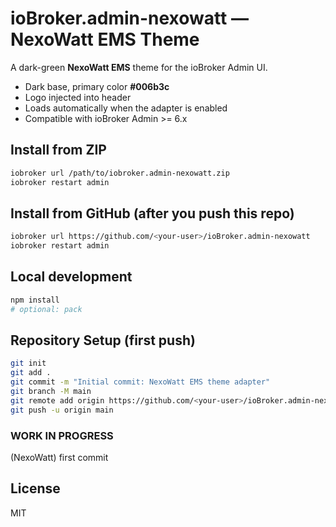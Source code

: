 # ioBroker.admin-nexowatt — NexoWatt EMS Theme

A dark-green **NexoWatt EMS** theme for the ioBroker Admin UI.
- Dark base, primary color **#006b3c**
- Logo injected into header
- Loads automatically when the adapter is enabled
- Compatible with ioBroker Admin >= 6.x

## Install from ZIP
```bash
iobroker url /path/to/iobroker.admin-nexowatt.zip
iobroker restart admin
```

## Install from GitHub (after you push this repo)
```bash
iobroker url https://github.com/<your-user>/ioBroker.admin-nexowatt
iobroker restart admin
```

## Local development
```bash
npm install
# optional: pack
```

## Repository Setup (first push)
```bash
git init
git add .
git commit -m "Initial commit: NexoWatt EMS theme adapter"
git branch -M main
git remote add origin https://github.com/<your-user>/ioBroker.admin-nexowatt.git
git push -u origin main
```
<!--
	### **WORK IN PROGRESS**
-->
### **WORK IN PROGRESS**
(NexoWatt) first commit

## License
MIT